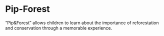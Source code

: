 # Pip-Forest
“Pip&amp;Forest” allows children to learn about the importance of reforestation and conservation through a memorable experience. 
